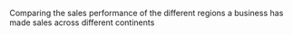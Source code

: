Comparing the sales performance of the different regions a business has made sales across different continents

